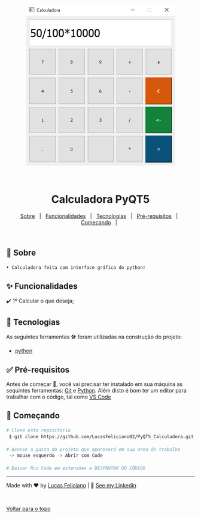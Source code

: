 <div align="center" id="top">
 <img src="Calculadora_PyQT5.PNG" alt="Calculadora" /> 

 
  &#xa0;
 

 
 </div>
 
 
 <h1 align="center">Calculadora PyQT5</h1>


<!-- Status -->

<!-- <h4 align="center"> 
	🚧  Imersao Nextjs Alura 🚀 Em construção...  🚧
</h4> 


<hr> -->

 
 <p align="center">
  <a href="#dart-sobre">Sobre</a> &#xa0; | &#xa0; 
  <a href="#sparkles-funcionalidades">Funcionalidades</a> &#xa0; | &#xa0; 
  <a href="#rocket-tecnologias">Tecnologias</a> &#xa0; | &#xa0; 
  <a href="#white_check_mark-pré-requisitos">Pré-requisitos</a> &#xa0; | &#xa0;
  <a href="#checkered_flag-começando">Começando</a> &#xa0; | &#xa0;
</p>


<br>
 
 
## :dart: Sobre ##

```sh
• Calculadora feita com interface gráfica do python!
```

## :sparkles: Funcionalidades ##


:heavy_check_mark: 1º Calcular o que deseja;


## :rocket: Tecnologias ##
 
 
As seguintes ferramentas 🛠 foram utilizadas na construção do projeto:


- [python](https://www.python.org/downloads/)


## :white_check_mark: Pré-requisitos ##


Antes de começar 🏁, você vai precisar ter instalado em sua máquina as sequintes ferramentas:
[Git](https://git-scm.com/downloads) e [Python](https://www.python.org/downloads/).
Além disto é bom ter um editor para trabalhar com o código, tal como [VS Code](https://code.visualstudio.com/download)


## :checkered_flag: Começando ##


```bash
# Clone este repositorio
 $ git clone https://github.com/LucasFeliciano02/PyQT5_Calculadora.git

# Acesse a pasta do projeto que aparecerá em sua area de trabalho
 -> mouse esquerdo -> Abrir com Code

# Baixar Run Code em extensões e DESFRUTAR DO CÓDIGO

```


---


Made with :heart: by [Lucas Feliciano](https://github.com/LucasFeliciano02) | 👋 [See my Linkedin](https://www.linkedin.com/in/lucas-henrique-marques-feliciano-aa5aab222/)


 &#xa0;


<a href="#top">Voltar para o topo</a>
